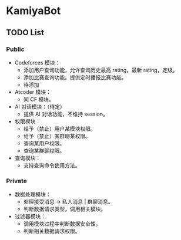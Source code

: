 # KamiyaBot

## TODO List

### Public
- Codeforces 模块：
  - 添加用户查询功能，允许查询历史最高 rating，最新 rating，定级。
  - 添加比赛查询功能。提供定时播报比赛功能。
  - 待添加
- Atcoder 模块：
  - 同 CF 模块。
- AI 对话模块：（待定）
  - 提供 AI 对话功能，不维持 session。
- 权限模块：
  - 给予（禁止）用户某模块权限。
  - 给予（禁止）某群聊某权限。
  - 查询某用户权限。
  - 查询某群聊权限。
- 查询模块：
  - 支持查询命令使用方法。

### Private
- 数据处理模块：
  - 处理接受消息 -> 私人消息 | 群聊消息。
  - 判断数据请求类型，调用相关模块。
- 过滤器模块：
  - 调用模块过程中判断数据安全性。
  - 判断相关数据请求权限。